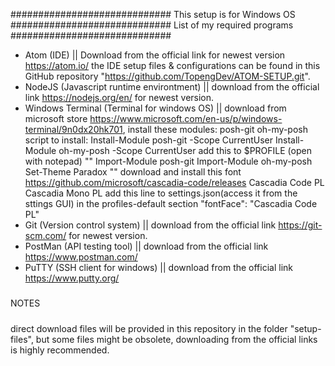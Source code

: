#############################
This setup is for Windows OS
#############################
List of my required programs
#############################
- Atom (IDE) || Download from the official link for newest version https://atom.io/ 
		the IDE setup files & configurations can be found in this GitHub repository "https://github.com/TopengDev/ATOM-SETUP.git".
- NodeJS (Javascript runtime environtment) || download from the official link https://nodejs.org/en/ for newest version.
- Windows Terminal (Terminal for windows OS) || download from microsoft store https://www.microsoft.com/en-us/p/windows-terminal/9n0dx20hk701,
						install these modules:
							posh-git
							oh-my-posh
						script to install:
							Install-Module posh-git -Scope CurrentUser
							Install-Module oh-my-posh -Scope CurrentUser
						add this to $PROFILE (open with notepad)
							""
							Import-Module posh-git
							Import-Module oh-my-posh
							Set-Theme Paradox
							""
						download and install this font https://github.com/microsoft/cascadia-code/releases
							Cascadia Code PL
							Cascadia Mono PL
						add this line to settings.json(access it from the sttings GUI) in the profiles-default section
							"fontFace": "Cascadia Code PL"
- Git (Version control system) || download from the official link https://git-scm.com/ for newest version.
- PostMan (API testing tool) || download from the official link https://www.postman.com/
- PuTTY (SSH client for windows) || download from the official link https://www.putty.org/


#####
NOTES
#####
direct download files will be provided in this repository in the folder "setup-files", but some files might be obsolete, downloading from the official links is highly recommended.
